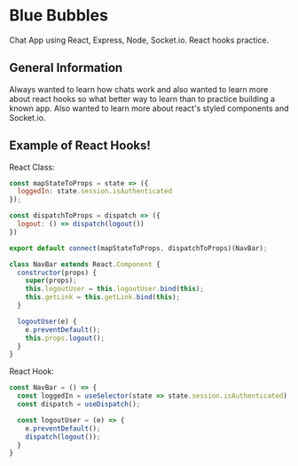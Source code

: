 # Blue Bubbles

Chat App using React, Express, Node, Socket.io. React hooks practice.
  
## General Information

Always wanted to learn how chats work and also wanted to learn more about react hooks so what better way to learn than to practice building a known app. Also wanted to learn more about react's styled components and Socket.io.

## Example of React Hooks!

React Class:

``` javascript
const mapStateToProps = state => ({
  loggedIn: state.session.isAuthenticated
});

const dispatchToProps = dispatch => ({
  logout: () => dispatch(logout())
})

export default connect(mapStateToProps, dispatchToProps)(NavBar);

class NavBar extends React.Component {
  constructor(props) {
    super(props);
    this.logoutUser = this.logoutUser.bind(this);
    this.getLink = this.getLink.bind(this);
  }

  logoutUser(e) {
    e.preventDefault();
    this.props.logout();
  }
}
```
React Hook:

```javascript
const NavBar = () => {
  const loggedIn = useSelector(state => state.session.isAuthenticated);
  const dispatch = useDispatch();

  const logoutUser = (e) => {
    e.preventDefault();
    dispatch(logout());
  }
}

```
